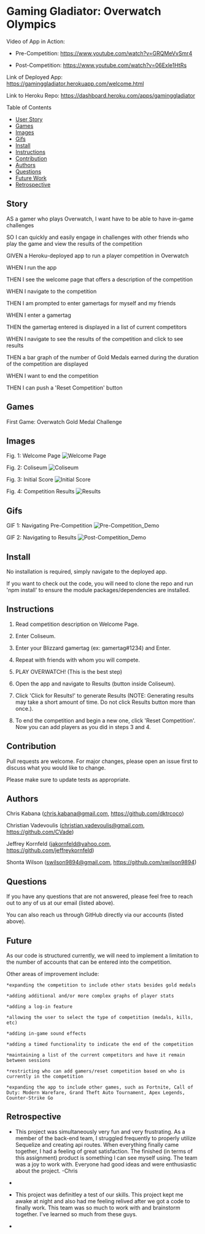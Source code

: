 # Gaming Gladiator: Overwatch Olympics

Video of App in Action: 

* Pre-Competition: https://www.youtube.com/watch?v=GRQMeVvSmr4

* Post-Competition: https://www.youtube.com/watch?v=06Exle1HtRs

Link of Deployed App: https://gaminggladiator.herokuapp.com/welcome.html

Link to Heroku Repo: https://dashboard.heroku.com/apps/gaminggladiator


Table of Contents
* [User Story](#story)
* [Games](#games)
* [Images](#images)
* [Gifs](#gifs)
* [Install](#install)
* [Instructions](#instructions)
* [Contribution](#contribution)
* [Authors](#authors)
* [Questions](#questions)
* [Future Work](#future)
* [Retrospective](#retrospective)

## Story

AS a gamer who plays Overwatch, I want have to be able to have in-game challenges

SO I can quickly and easily engage in challenges with other friends who play the game and view the results of the competition


GIVEN a Heroku-deployed app to run a player competition in Overwatch

WHEN I run the app

THEN I see the welcome page that offers a description of the competition

WHEN I navigate to the competition

THEN I am prompted to enter gamertags for myself and my friends

WHEN I enter a gamertag

THEN the gamertag entered is displayed in a list of current competitors

WHEN I navigate to see the results of the competition and click to see results

THEN a bar graph of the number of Gold Medals earned during the duration of the competition are displayed

WHEN I want to end the competition

THEN I can push a 'Reset Competition' button

## Games

First Game: Overwatch Gold Medal Challenge

## Images

Fig. 1: Welcome Page
![Welcome Page](./public/assets/img/welcome.png)

Fig. 2: Coliseum
![Coliseum](./public/assets/img/coliseum.png)

Fig. 3: Initial Score
![Initial Score](./public/assets/img/initial.png)

Fig. 4: Competition Results
![Results](./public/assets/img/results.png)


## Gifs

GIF 1: Navigating Pre-Competition
![Pre-Competition_Demo](./public/assets/gif/pre.gif)

GIF 2: Navigating to Results
![Post-Competition_Demo](./public/assets/gif/post.gif)

## Install

No installation is required, simply navigate to the deployed app.

If you want to check out the code, you will need to clone the repo and run 'npm install' to ensure the module packages/dependencies are installed.

## Instructions

1. Read competition description on Welcome Page.

2. Enter Coliseum.

3. Enter your Blizzard gamertag (ex: gamertag#1234) and Enter.

4. Repeat with friends with whom you will compete.

5. PLAY OVERWATCH! (This is the best step)

6. Open the app and navigate to Results (button inside Coliseum).

7. Click 'Click for Results!' to generate Results (NOTE: Generating results may take a short amount of time. Do not click Results button more than once.).

8. To end the competition and begin a new one, click 'Reset Competition'. Now you can add players as you did in steps 3 and 4.

## Contribution

Pull requests are welcome. For major changes, please open an issue first to discuss what you would like to change.

Please make sure to update tests as appropriate.

## Authors

Chris Kabana (chris.kabana@gmail.com, https://github.com/dktrcoco)

Christian Vadevoulis (christian.vadevoulis@gmail.com, https://github.com/CVade)

Jeffrey Kornfeld (jakornfeld@yahoo.com, https://github.com/jeffreykornfeld)

Shonta Wilson (swilson9894@gmail.com, https://github.com/swilson9894)

## Questions

If you have any questions that are not answered, please feel free to reach out to any of us at our email (listed above). 

You can also reach us through GitHub directly via our accounts (listed above).

## Future

As our code is structured currently, we will need to implement a limitation to the number of accounts that can be entered into the competition.

Other areas of improvement include:

    *expanding the competition to include other stats besides gold medals

    *adding additional and/or more complex graphs of player stats
    
    *adding a log-in feature

    *allowing the user to select the type of competition (medals, kills, etc)

    *adding in-game sound effects

    *adding a timed functionality to indicate the end of the competition

    *maintaining a list of the current competitors and have it remain between sessions

    *restricting who can add gamers/reset competition based on who is currently in the competition

    *expanding the app to include other games, such as Fortnite, Call of Duty: Modern Warefare, Grand Theft Auto Tournament, Apex Legends, Counter-Strike Go

## Retrospective

* This project was simultaneously very fun and very frustrating. As a member of the back-end team, I struggled frequently to properly utilize Sequelize and creating api routes. When everything finally came together, I had a feeling of great satisfaction. The finished (in terms of this assignment) product is something I can see myself using. The team was a joy to work with. Everyone had good ideas and were enthusiastic about the project. -Chris

* 
* This project was definitley a test of our skills.  This project kept me awake at night and also had me feeling relived after we got a code to finally work.  This team was so much to work with and brainstorm together.  I've learned so much from these guys.


* 
